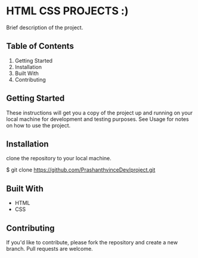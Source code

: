 # HTML CSS PROJECTS :)
Brief description of the project.

## Table of Contents
1. Getting Started
2. Installation
3. Built With
4. Contributing

## Getting Started 
These instructions will get you a copy of the project up and running 
on your local machine for development and testing purposes.
See Usage for notes on how to use the project.

## Installation 
clone the repository to your local machine.
<br> 


$ git clone https://github.com/PrashanthvinceDev/project.git

## Built With
- HTML
- CSS

## Contributing 
If you'd like to contribute, please fork the repository and create a new branch. Pull requests are welcome.



